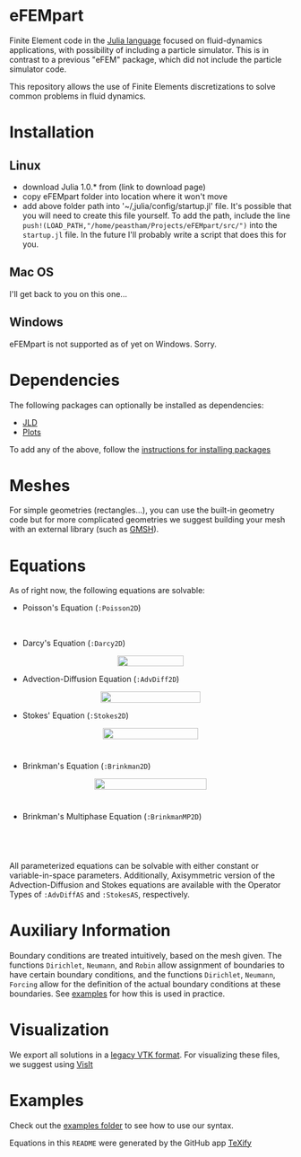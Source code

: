 # eFEMpart
Finite Element code in the [Julia language](https://julialang.org/) focused on fluid-dynamics applications, with possibility of including a particle simulator. This is in contrast to a previous "eFEM" package, which did not include the particle simulator code. 

This repository allows the use of Finite Elements discretizations to solve
common problems in fluid dynamics. 

# Installation

## Linux

- download Julia 1.0.* from (link to download page)
- copy eFEMpart folder into location where it won't move
- add above folder path into '~/,julia/config/startup.jl' file. It's possible that you will need to create this file yourself. To add the path, include the line `push!(LOAD_PATH,"/home/peastham/Projects/eFEMpart/src/")` into the `startup.jl` file. In the future I'll probably write a script that does this for you.

## Mac OS

I'll get back to you on this one...

## Windows

eFEMpart is not supported as of yet on Windows. Sorry.

# Dependencies

The following packages can optionally be installed as dependencies:

- [JLD](https://github.com/JuliaIO/JLD.jl)
- [Plots](http://docs.juliaplots.org/latest/)

To add any of the above, follow the [instructions for installing packages](https://docs.julialang.org/en/v1.0/stdlib/Pkg/#Pkg.add)

# Meshes

For simple geometries (rectangles...), you can use the built-in 
geometry code but for more complicated geometries we suggest building your mesh with 
an external library (such as [GMSH](http://gmsh.info/)).

# Equations

As of right now, the following equations are solvable:

* Poisson's Equation (`:Poisson2D`)

<p align="center"><img src="/tex/a1e55dd0d6f8247d8b884e241419c34e.svg?invert_in_darkmode&sanitize=true" align=middle width=75.003885pt height=17.399144399999997pt/></p>

* Darcy's Equation (`:Darcy2D`)

<p align="center"><img src="/tex/3ba9ca5ab07d4c987d667c9f4956512c.svg?invert_in_darkmode&sanitize=true" align=middle width=118.8451539pt height=19.726228499999998pt/></p>

* Advection-Diffusion Equation (`:AdvDiff2D`)

<p align="center"><img src="/tex/50aaf8695606a64a2aba3412a4cd7ca3.svg?invert_in_darkmode&sanitize=true" align=middle width=178.72117724999998pt height=19.726228499999998pt/></p>

* Stokes' Equation (`:Stokes2D`)

<p align="center"><img src="/tex/f7e35892f79b733caf605eb9762d82c0.svg?invert_in_darkmode&sanitize=true" align=middle width=170.03593694999998pt height=19.726228499999998pt/></p>
<p align="center"><img src="/tex/efbfbcd0f130f2b91fea06b34868e681.svg?invert_in_darkmode&sanitize=true" align=middle width=66.2097216pt height=11.232861749999998pt/></p>

* Brinkman's Equation (`:Brinkman2D`)

<p align="center"><img src="/tex/07e57a540d72768f0e3d8ca41934ad8a.svg?invert_in_darkmode&sanitize=true" align=middle width=200.24691225pt height=19.726228499999998pt/></p>
<p align="center"><img src="/tex/efbfbcd0f130f2b91fea06b34868e681.svg?invert_in_darkmode&sanitize=true" align=middle width=66.2097216pt height=11.232861749999998pt/></p>

* Brinkman's Multiphase Equation (`:BrinkmanMP2D`)

<p align="center"><img src="/tex/8b86a228922df2e57a458e4cbd5379e8.svg?invert_in_darkmode&sanitize=true" align=middle width=186.47236739999997pt height=17.399144399999997pt/></p>
<p align="center"><img src="/tex/efbfbcd0f130f2b91fea06b34868e681.svg?invert_in_darkmode&sanitize=true" align=middle width=66.2097216pt height=11.232861749999998pt/></p>

All parameterized equations can be solvable with either constant or variable-in-space parameters. Additionally, Axisymmetric version of the Advection-Diffusion and Stokes equations are available with the Operator Types of `:AdvDiffAS` and `:StokesAS`, respectively. 

# Auxiliary Information

Boundary conditions are treated intuitively, based on the mesh given. The functions `Dirichlet`, `Neumann`, and `Robin` allow assignment of boundaries to have certain boundary conditions, and the functions `Dirichlet`, `Neumann`, `Forcing` allow for the definition of the actual boundary conditions at these boundaries. See [examples](examples/) for how this is used in practice.

# Visualization

We export all solutions in a [legacy VTK format](https://www.vtk.org/VTK/img/file-formats.pdf). For visualizing these files, we suggest using [VisIt](https://wci.llnl.gov/simulation/computer-codes/visit/)

# Examples 

Check out the [examples folder](examples/) to see how to use our syntax.

Equations in this `README` were generated by the GitHub app [TeXify](https://github.com/apps/texify)